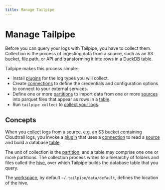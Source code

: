 ```yaml
---
title: Manage Tailpipe
---
```


# Manage Tailpipe

Before you can query your logs with Tailpipe, you have to collect them.  Collection is the process of ingesting data from a source, such as an S3 bucket, file path, or API and transforming it into rows in a DuckDB table.


Tailpipe makes this process simple:
- Install [plugins]() for the log types you will collect.
- Create [connections]() to define the credentials and configuration options to connect to your external services.
- Define one or more [partitions]() to import data from one or more [sources]() into parquet files that appear as rows in a [table]().
- Run `tailpipe collect` to [collect your logs]().

## Concepts

When you [collect](/docs/collect/collect) logs from a source, e.g. an S3 bucket containing Cloudtrail logs, you invoke a [plugin](/docs/collect/plugins) that uses a [connection](/docs/manage/connection) to read a [source](/docs/manage/source) and build a database [table](/docs/manage/table). 

The unit of collection is the [partition](/docs/manage/partition), and a table may comprise one one or more partitions. The collection process writes to a hierarchy of folders and files called the [hive](/docs/manage/partition#hive-partitioning), over which Tailpipe builds the database table that you query. 

The [workspace](/docs/manage/workspace), by default `~/.tailpipe/data/default`, defines the location of the hive.




<!--

---
title: Manage Tailpipe
---

# Manage Tailpipe

Tailpipe is simple to install, it's distributed as a single binary file that you can [download and run](/downloads). Use Tailpipe to collect logs, then query them. 

## Concepts

When you [collect](/docs/collect/collect) logs from a source, e.g. an S3 bucket containing Cloudtrail logs, you invoke a [plugin](/docs/collect/plugins) that uses a [connection](/docs/manage/connection) to read a [source](/docs/manage/source) and build a database [table](/docs/manage/table). 

The unit of collection is the [partition](/docs/manage/partition), and a table may comprise one one or more partitions. The collection process writes to a hierarchy of folders and files called the [hive](/docs/manage/partition#hive-partitioning), over which Tailpipe builds the database table that you query. 

The [workspace](/docs/manage/workspace), by default `~/.tailpipe/data/default`, defines the location of the hive.




-->